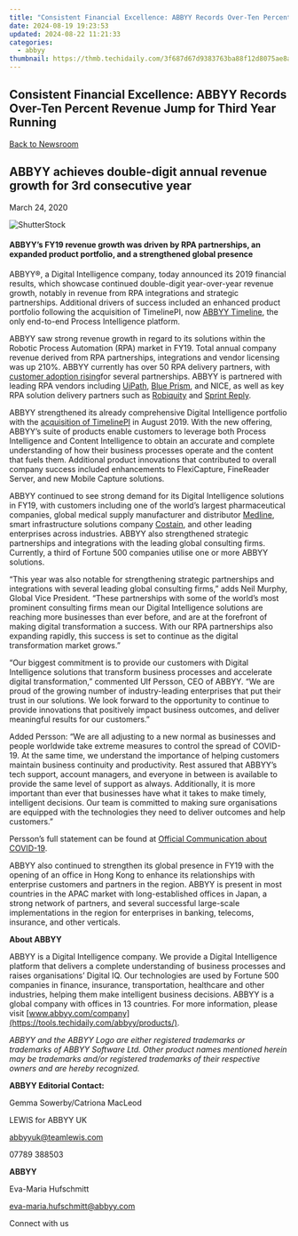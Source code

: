 ```yaml
---
title: "Consistent Financial Excellence: ABBYY Records Over-Ten Percent Revenue Jump for Third Year Running"
date: 2024-08-19 19:23:53
updated: 2024-08-22 11:21:33
categories:
  - abbyy
thumbnail: https://thmb.techidaily.com/3f687d67d9383763ba88f12d8075ae8aa6427188f43a6303126317717e7f8427.jpg
---
```


## Consistent Financial Excellence: ABBYY Records Over-Ten Percent Revenue Jump for Third Year Running

[Back to Newsroom](https://tools.techidaily.com/abbyy/products/)

## ABBYY achieves double-digit annual revenue growth for 3rd consecutive year

March 24, 2020

![ShutterStock](https://content.abbyy.com/-/media/project/abbyy/abbyy/branchtemplates/shutterstock_1272462163_1296-x-729.jpg?h=729&iar=0&w=1296)

#### ABBYY’s FY19 revenue growth was driven by RPA partnerships, an expanded product portfolio, and a strengthened global presence

  
ABBYY®, a Digital Intelligence company, today announced its 2019 financial results, which showcase continued double-digit year-over-year revenue growth, notably in revenue from RPA integrations and strategic partnerships. Additional drivers of success included an enhanced product portfolio following the acquisition of TimelinePI, now [ABBYY Timeline](https://tools.techidaily.com/abbyy/products/), the only end-to-end Process Intelligence platform.

ABBYY saw strong revenue growth in regard to its solutions within the Robotic Process Automation (RPA) market in FY19\. Total annual company revenue derived from RPA partnerships, integrations and vendor licensing was up 210%. ABBYY currently has over 50 RPA delivery partners, with [customer adoption rising](https://tools.techidaily.com/abbyy/products/)for several partnerships. ABBYY is partnered with leading RPA vendors including [UiPath](https://tools.techidaily.com/abbyy/products/), [Blue Prism](https://tools.techidaily.com/abbyy/products/), and NICE, as well as key RPA solution delivery partners such as [Robiquity](https://tools.techidaily.com/abbyy/products/) and [Sprint Reply](https://tools.techidaily.com/abbyy/products/).

ABBYY strengthened its already comprehensive Digital Intelligence portfolio with the [acquisition of TimelinePI](https://tools.techidaily.com/abbyy/products/) in August 2019\. With the new offering, ABBYY’s suite of products enable customers to leverage both Process Intelligence and Content Intelligence to obtain an accurate and complete understanding of how their business processes operate and the content that fuels them. Additional product innovations that contributed to overall company success included enhancements to FlexiCapture, FineReader Server, and new Mobile Capture solutions.

ABBYY continued to see strong demand for its Digital Intelligence solutions in FY19, with customers including one of the world’s largest pharmaceutical companies, global medical supply manufacturer and distributor [Medline](https://shop-links.co/link/?exclusive=1&publisher_slug=itechdaily19598&url=https%3A%2F%2Fsearchenterpriseai.techtarget.com%2Ffeature%2FMedline-streamlines-workflow-by-automating-accounts-payable+%22Medline%22), smart infrastructure solutions company [Costain](https://tools.techidaily.com/abbyy/products/), and other leading enterprises across industries. ABBYY also strengthened strategic partnerships and integrations with the leading global consulting firms. Currently, a third of Fortune 500 companies utilise one or more ABBYY solutions.

“This year was also notable for strengthening strategic partnerships and integrations with several leading global consulting firms,” adds Neil Murphy, Global Vice President. “These partnerships with some of the world’s most prominent consulting firms mean our Digital Intelligence solutions are reaching more businesses than ever before, and are at the forefront of making digital transformation a success. With our RPA partnerships also expanding rapidly, this success is set to continue as the digital transformation market grows.”

“Our biggest commitment is to provide our customers with Digital Intelligence solutions that transform business processes and accelerate digital transformation,” commented Ulf Persson, CEO of ABBYY. “We are proud of the growing number of industry-leading enterprises that put their trust in our solutions. We look forward to the opportunity to continue to provide innovations that positively impact business outcomes, and deliver meaningful results for our customers.”

Added Persson: “We are all adjusting to a new normal as businesses and people worldwide take extreme measures to control the spread of COVID-19\. At the same time, we understand the importance of helping customers maintain business continuity and productivity. Rest assured that ABBYY’s tech support, account managers, and everyone in between is available to provide the same level of support as always. Additionally, it is more important than ever that businesses have what it takes to make timely, intelligent decisions. Our team is committed to making sure organisations are equipped with the technologies they need to deliver outcomes and help customers.”

Persson’s full statement can be found at [Official Communication about COVID-19](https://tools.techidaily.com/abbyy/products/).

ABBYY also continued to strengthen its global presence in FY19 with the opening of an office in Hong Kong to enhance its relationships with enterprise customers and partners in the region. ABBYY is present in most countries in the APAC market with long-established offices in Japan, a strong network of partners, and several successful large-scale implementations in the region for enterprises in banking, telecoms, insurance, and other verticals.

**About ABBYY**

ABBYY is a Digital Intelligence company. We provide a Digital Intelligence platform that delivers a complete understanding of business processes and raises organisations’ Digital IQ. Our technologies are used by Fortune 500 companies in finance, insurance, transportation, healthcare and other industries, helping them make intelligent business decisions. ABBYY is a global company with offices in 13 countries. For more information, please visit [www.abbyy.com/company](https://tools.techidaily.com/abbyy/products/).

_ABBYY and the ABBYY Logo are either registered trademarks or trademarks of ABBYY Software Ltd. Other product names mentioned herein may be trademarks and/or registered trademarks of their respective owners and are hereby recognized._

**ABBYY Editorial Contact:**

Gemma Sowerby/Catriona MacLeod

LEWIS for ABBYY UK

abbyyuk@teamlewis.com

07789 388503

**ABBYY**

Eva-Maria Hufschmitt

eva-maria.hufschmitt@abbyy.com

Connect with us

<ins class="adsbygoogle"
     style="display:block"
     data-ad-format="autorelaxed"
     data-ad-client="ca-pub-7571918770474297"
     data-ad-slot="1223367746"></ins>



<ins class="adsbygoogle"
     style="display:block"
     data-ad-client="ca-pub-7571918770474297"
     data-ad-slot="8358498916"
     data-ad-format="auto"
     data-full-width-responsive="true"></ins>
